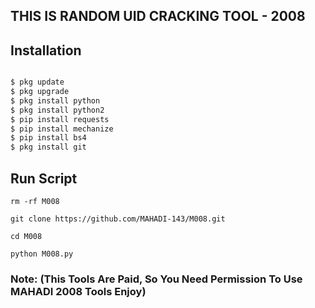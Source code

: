 ## THIS IS RANDOM UID CRACKING TOOL - 2008
## Installation
```python

$ pkg update
$ pkg upgrade
$ pkg install python
$ pkg install python2
$ pip install requests
$ pip install mechanize
$ pip install bs4
$ pkg install git
```
## Run Script
`rm -rf M008`

```git clone https://github.com/MAHADI-143/M008.git```

`cd M008`

`python M008.py`

### Note: (This Tools Are Paid, So You Need Permission To Use MAHADI 2008 Tools Enjoy)

